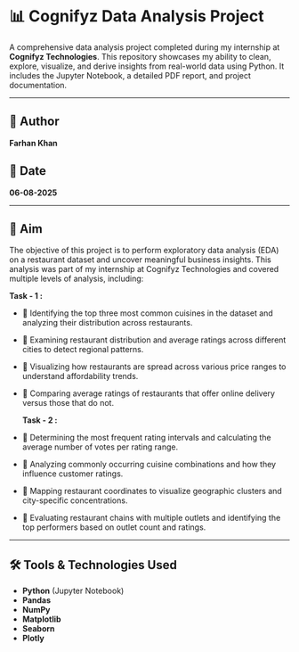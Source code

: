 # 📊 Cognifyz Data Analysis Project

A comprehensive data analysis project completed during my internship at **Cognifyz Technologies**. This repository showcases my ability to clean, explore, visualize, and derive insights from real-world data using Python. It includes the Jupyter Notebook, a detailed PDF report, and project documentation.

---

## 👤 Author
**Farhan Khan**

## 📅 Date
**06-08-2025**

---

## 🎯 Aim

The objective of this project is to perform exploratory data analysis (EDA) on a restaurant dataset and uncover meaningful business insights. This analysis was part of my internship at Cognifyz Technologies and covered multiple levels of analysis, including:

**Task - 1 :**
- 📌 Identifying the top three most common cuisines in the dataset and analyzing their distribution across restaurants.  
- 📌 Examining restaurant distribution and average ratings across different cities to detect regional patterns.  
- 📌 Visualizing how restaurants are spread across various price ranges to understand affordability trends.  
- 📌 Comparing average ratings of restaurants that offer online delivery versus those that do not.

  **Task - 2 :**
- 📌 Determining the most frequent rating intervals and calculating the average number of votes per rating range.  
- 📌 Analyzing commonly occurring cuisine combinations and how they influence customer ratings.  
- 📌 Mapping restaurant coordinates to visualize geographic clusters and city-specific concentrations.  
- 📌 Evaluating restaurant chains with multiple outlets and identifying the top performers based on outlet count and ratings.


---

## 🛠️ Tools & Technologies Used

- **Python** (Jupyter Notebook)
- **Pandas**
- **NumPy**
- **Matplotlib**
- **Seaborn**
- **Plotly**

